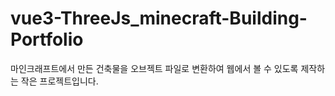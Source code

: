 # vue3-ThreeJs_minecraft-Building-Portfolio
마인크래프트에서 만든 건축물을 오브젝트 파일로 변환하여 웹에서 볼 수 있도록 제작하는 작은 프로젝트입니다.
